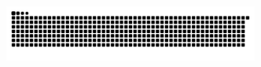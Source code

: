 
  <img alt="github contribution grid snake animation" src="https://raw.githubusercontent.com/chopapik/chopapik/output/github-contribution-grid-snake.svg">
